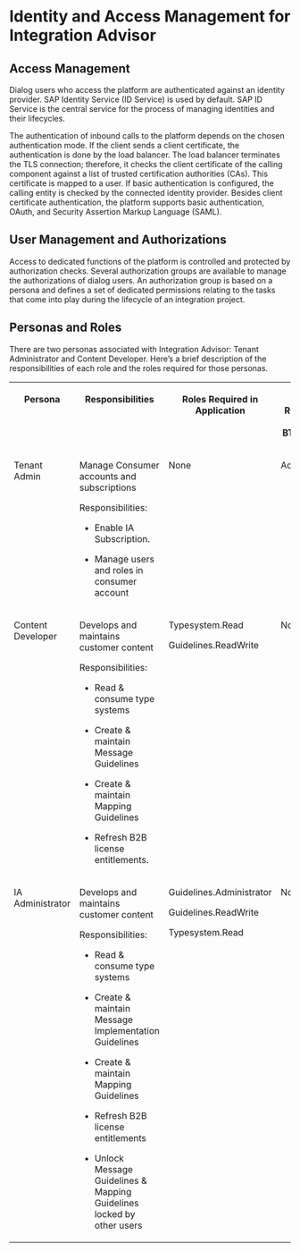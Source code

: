 <!-- loioed50e648bfea4ca08c9be8d64abc5bed -->

# Identity and Access Management for Integration Advisor



<a name="loioed50e648bfea4ca08c9be8d64abc5bed__section_bk2_hdt_ngb"/>

## Access Management

Dialog users who access the platform are authenticated against an identity provider. SAP Identity Service \(ID Service\) is used by default. SAP ID Service is the central service for the process of managing identities and their lifecycles.

The authentication of inbound calls to the platform depends on the chosen authentication mode. If the client sends a client certificate, the authentication is done by the load balancer. The load balancer terminates the TLS connection; therefore, it checks the client certificate of the calling component against a list of trusted certification authorities \(CAs\). This certificate is mapped to a user. If basic authentication is configured, the calling entity is checked by the connected identity provider. Besides client certificate authentication, the platform supports basic authentication, OAuth, and Security Assertion Markup Language \(SAML\).



<a name="loioed50e648bfea4ca08c9be8d64abc5bed__section_jzt_3dt_ngb"/>

## User Management and Authorizations

Access to dedicated functions of the platform is controlled and protected by authorization checks. Several authorization groups are available to manage the authorizations of dialog users. An authorization group is based on a persona and defines a set of dedicated permissions relating to the tasks that come into play during the lifecycle of an integration project.



<a name="loioed50e648bfea4ca08c9be8d64abc5bed__section_r1z_kdt_ngb"/>

## Personas and Roles

There are two personas associated with Integration Advisor: Tenant Administrator and Content Developer. Here’s a brief description of the responsibilities of each role and the roles required for those personas.


<table>
<tr>
<th valign="top">

Persona

</th>
<th valign="top">

Responsibilities

</th>
<th valign="top">

Roles Required in Application

</th>
<th valign="top">

Roles Required in SAP BTPAccount

</th>
</tr>
<tr>
<td valign="top">

Tenant Admin

</td>
<td valign="top">

Manage Consumer accounts and subscriptions

Responsibilities:

-   Enable IA Subscription.

-   Manage users and roles in consumer account




</td>
<td valign="top">

None

</td>
<td valign="top">

Administrator

</td>
</tr>
<tr>
<td valign="top">

Content Developer

</td>
<td valign="top">

Develops and maintains customer content

Responsibilities:

-   Read & consume type systems

-   Create & maintain Message Guidelines

-   Create & maintain Mapping Guidelines

-   Refresh B2B license entitlements.




</td>
<td valign="top">

Typesystem.Read

Guidelines.ReadWrite

</td>
<td valign="top">

None

</td>
</tr>
<tr>
<td valign="top">

IA Administrator

</td>
<td valign="top">

Develops and maintains customer content

Responsibilities:

-   Read & consume type systems

-   Create & maintain Message Implementation Guidelines
-   Create & maintain Mapping Guidelines
-   Refresh B2B license entitlements
-   Unlock Message Guidelines & Mapping Guidelines locked by other users



</td>
<td valign="top">

Guidelines.Administrator

Guidelines.ReadWrite

Typesystem.Read

</td>
<td valign="top">

None

</td>
</tr>
</table>

